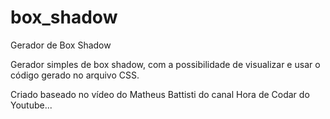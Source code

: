 # box_shadow
Gerador de Box Shadow

Gerador simples de box shadow, com a possibilidade de visualizar e usar o código gerado no arquivo CSS.

Criado baseado no vídeo do Matheus Battisti do canal Hora de Codar do Youtube...
